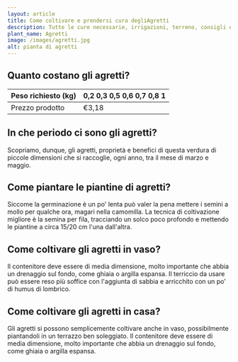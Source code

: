 ```yaml
---
layout: article
title: Come coltivare e prendersi cura degliAgretti
description: Tutte le cure necessarie, irrigazioni, terreno, consigli e molto altro sulla coltivazione degli Agretti
plant_name: Agretti
image: /images/agretti.jpg
alt: pianta di agretti
---
```


## Quanto costano gli agretti?

|Peso richiesto (kg)|0,2 0,3 0,5 0,6 0,7 0,8 1|
|-------------------|-------------------------|
|    Prezzo prodotto|                    €3,18|

## In che periodo ci sono gli agretti?

Scopriamo, dunque, gli agretti, proprietà e benefici di questa verdura di piccole dimensioni che si raccoglie, ogni anno, tra il mese di marzo e maggio.

## Come piantare le piantine di agretti?

 Siccome la germinazione è un po' lenta può valer la pena mettere i semini a mollo per qualche ora, magari nella camomilla. La tecnica di coltivazione migliore è la semina per fila, tracciando un solco poco profondo e mettendo le piantine a circa 15/20 cm l'una dall'altra.

## Come coltivare gli agretti in vaso?

 Il contenitore deve essere di media dimensione, molto importante che abbia un drenaggio sul fondo, come ghiaia o argilla espansa. Il terriccio da usare può essere reso più soffice con l'aggiunta di sabbia e arricchito con un po' di humus di lombrico.

## Come coltivare gli agretti in casa?

Gli agretti si possono semplicemente coltivare anche in vaso, possibilmente piantandoli in un terrazzo ben soleggiato. Il contenitore deve essere di media dimensione, molto importante che abbia un drenaggio sul fondo, come ghiaia o argilla espansa.

